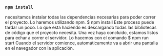 

### `npm install`

necesitamos instalar todas las dependencias necesarias para poder correr el proyecto. Lo haremos utilizando npm.
$ npm install
Este proceso puede tardar un poco. Lo que esta haciendo es descargando todas las bibliotecas de código que el proyecto necesita.
Una vez haya concluido, estamos listos para echar a correr el servidor. Lo hacemos con el comando
$ npm run start
Cuando el servidor comience, automáticamente va a abrir una pantalla en el navegador con la aplicación.




